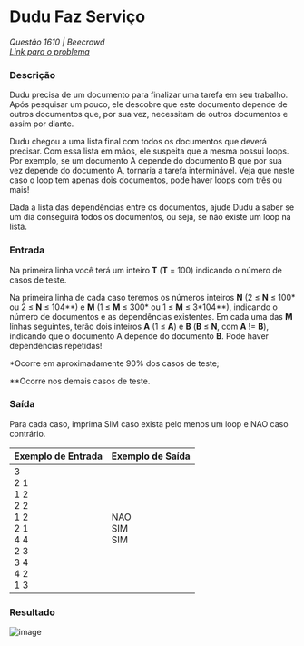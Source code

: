 # Dudu Faz Serviço

*Questão 1610 | Beecrowd*  
*[Link para o problema](https://www.beecrowd.com.br/repository/UOJ_1610.html)*

### **Descrição**

Dudu precisa de um documento para finalizar uma tarefa em seu trabalho. Após pesquisar um pouco, ele descobre que este documento depende de outros documentos que, por sua vez, necessitam de outros documentos e assim por diante.

Dudu chegou a uma lista final com todos os documentos que deverá precisar. Com essa lista em mãos, ele suspeita que a mesma possui loops. Por exemplo, se um documento A depende do documento B que por sua vez depende do documento A, tornaria a tarefa interminável. Veja que neste caso o loop tem apenas dois documentos, pode haver loops com três ou mais!

Dada a lista das dependências entre os documentos, ajude Dudu a saber se um dia conseguirá todos os documentos, ou seja, se não existe um loop na lista.

### **Entrada**

Na primeira linha você terá um inteiro **T** (**T** = 100) indicando o número de casos de teste.

Na primeira linha de cada caso teremos os números inteiros **N** (2 ≤ **N** ≤ 100* ou 2 ≤ **N** ≤ 104**) e **M** (1 ≤ **M** ≤ 300* ou 1 ≤ **M** ≤ 3*104​**), indicando o número de documentos e as dependências existentes. Em cada uma das **M** linhas seguintes, terão dois inteiros **A** (1 ≤ **A**) e **B** (**B** ≤ **N**, com **A** != **B**), indicando que o documento A depende do documento **B**. Pode haver dependências repetidas!

*Ocorre em aproximadamente 90% dos casos de teste;

**Ocorre nos demais casos de teste.

### **Saída**

Para cada caso, imprima SIM caso exista pelo menos um loop e NAO caso contrário.

| **Exemplo de Entrada** | **Exemplo de Saída**|
|-------|--------|
|3<br>2 1<br>1 2<br>2 2<br>1 2<br>2 1<br>4 4<br>2 3<br>3 4<br>4 2<br>1 3|NAO<br>SIM<br>SIM|

### Resultado

![image](https://user-images.githubusercontent.com/33001620/203200327-aaef1c41-a62b-471a-85b1-1a91f71afff9.png)
